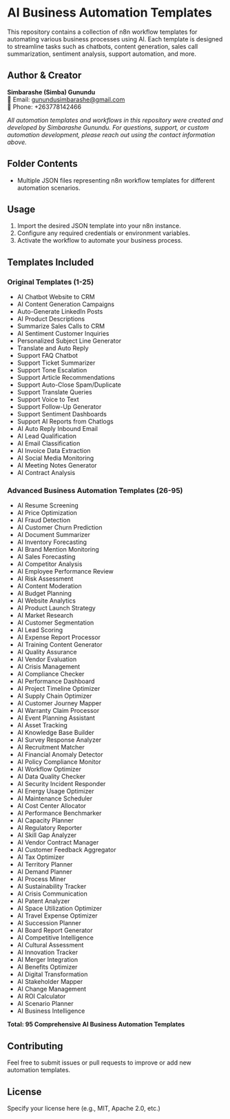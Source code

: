 # AI Business Automation Templates

This repository contains a collection of n8n workflow templates for automating various business processes using AI. Each template is designed to streamline tasks such as chatbots, content generation, sales call summarization, sentiment analysis, support automation, and more.

## Author & Creator
**Simbarashe (Simba) Gunundu**  
📧 Email: gunundusimbarashe@gmail.com  
📱 Phone: +263778142466  

*All automation templates and workflows in this repository were created and developed by Simbarashe Gunundu. For questions, support, or custom automation development, please reach out using the contact information above.*

## Folder Contents
- Multiple JSON files representing n8n workflow templates for different automation scenarios.

## Usage
1. Import the desired JSON template into your n8n instance.
2. Configure any required credentials or environment variables.
3. Activate the workflow to automate your business process.

## Templates Included

### Original Templates (1-25)
- AI Chatbot Website to CRM
- AI Content Generation Campaigns
- Auto-Generate LinkedIn Posts
- AI Product Descriptions
- Summarize Sales Calls to CRM
- AI Sentiment Customer Inquiries
- Personalized Subject Line Generator
- Translate and Auto Reply
- Support FAQ Chatbot
- Support Ticket Summarizer
- Support Tone Escalation
- Support Article Recommendations
- Support Auto-Close Spam/Duplicate
- Support Translate Queries
- Support Voice to Text
- Support Follow-Up Generator
- Support Sentiment Dashboards
- Support AI Reports from Chatlogs
- AI Auto Reply Inbound Email
- AI Lead Qualification
- AI Email Classification
- AI Invoice Data Extraction
- AI Social Media Monitoring
- AI Meeting Notes Generator
- AI Contract Analysis

### Advanced Business Automation Templates (26-95)
- AI Resume Screening
- AI Price Optimization
- AI Fraud Detection
- AI Customer Churn Prediction
- AI Document Summarizer
- AI Inventory Forecasting
- AI Brand Mention Monitoring
- AI Sales Forecasting
- AI Competitor Analysis
- AI Employee Performance Review
- AI Risk Assessment
- AI Content Moderation
- AI Budget Planning
- AI Website Analytics
- AI Product Launch Strategy
- AI Market Research
- AI Customer Segmentation
- AI Lead Scoring
- AI Expense Report Processor
- AI Training Content Generator
- AI Quality Assurance
- AI Vendor Evaluation
- AI Crisis Management
- AI Compliance Checker
- AI Performance Dashboard
- AI Project Timeline Optimizer
- AI Supply Chain Optimizer
- AI Customer Journey Mapper
- AI Warranty Claim Processor
- AI Event Planning Assistant
- AI Asset Tracking
- AI Knowledge Base Builder
- AI Survey Response Analyzer
- AI Recruitment Matcher
- AI Financial Anomaly Detector
- AI Policy Compliance Monitor
- AI Workflow Optimizer
- AI Data Quality Checker
- AI Security Incident Responder
- AI Energy Usage Optimizer
- AI Maintenance Scheduler
- AI Cost Center Allocator
- AI Performance Benchmarker
- AI Capacity Planner
- AI Regulatory Reporter
- AI Skill Gap Analyzer
- AI Vendor Contract Manager
- AI Customer Feedback Aggregator
- AI Tax Optimizer
- AI Territory Planner
- AI Demand Planner
- AI Process Miner
- AI Sustainability Tracker
- AI Crisis Communication
- AI Patent Analyzer
- AI Space Utilization Optimizer
- AI Travel Expense Optimizer
- AI Succession Planner
- AI Board Report Generator
- AI Competitive Intelligence
- AI Cultural Assessment
- AI Innovation Tracker
- AI Merger Integration
- AI Benefits Optimizer
- AI Digital Transformation
- AI Stakeholder Mapper
- AI Change Management
- AI ROI Calculator
- AI Scenario Planner
- AI Business Intelligence

**Total: 95 Comprehensive AI Business Automation Templates**

## Contributing
Feel free to submit issues or pull requests to improve or add new automation templates.

## License
Specify your license here (e.g., MIT, Apache 2.0, etc.)
